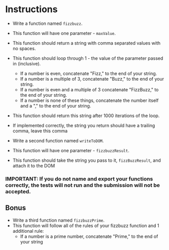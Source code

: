 # Instructions

- Write a function named `fizzbuzz`.
- This function will have one parameter - `maxValue`.
- This function should return a string with comma separated values with no spaces.
- This function should loop through 1 - the value of the parameter passed in (inclusive).
  - If a number is even, concatenate "Fizz," to the end of your string.
  - If a number is a multiple of 3, concatenate "Buzz," to the end of your string.
  - If a number is even and a multiple of 3 concatenate "FizzBuzz," to the end of your string.
  - If a number is none of these things, concatenate the number itself and a "," to the end of your string.
- This function should return this string after 1000 iterations of the loop.
- If implemented correctly, the string you return should have a trailing comma, leave this comma

- Write a second function named `writeToDOM`.
- This function will have one parameter - `fizzbuzzResult`.
- This function should take the string you pass to it, `fizzBuzzResult`, and attach it to the DOM

### IMPORTANT: If you do not name and export your functions correctly, the tests will not run and the submission will not be accepted.

## Bonus

- Write a third function named `fizzbuzzPrime`.
- This function will follow all of the rules of your fizzbuzz function and 1 additional rule:
  - If a number is a prime number, concatenate "Prime," to the end of your string
